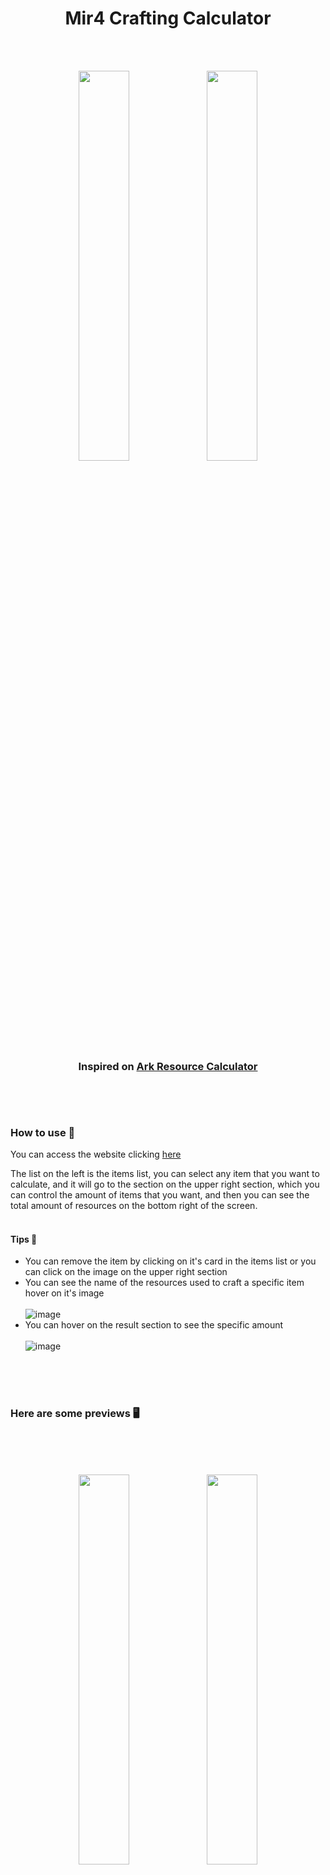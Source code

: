 <h1 align="center">Mir4 Crafting Calculator</h1>

<br/><br/>

<p align="center">
  <img width="40%" src="https://user-images.githubusercontent.com/96752883/158870339-b40982e5-97ba-43ec-a9d5-7dc84957d759.png#gh-dark-mode-only">
  <img width="40%" src="https://user-images.githubusercontent.com/96752883/158870345-348c8465-4ad5-4648-b70a-632f3e25a71a.png#gh-light-mode-only">
</p>
<h3 align="center">Inspired on <a href="https://www.arkresourcecalculator.com/">Ark Resource Calculator</a><h3>
  
<br/><br/>

  
### How to use 🔗
  
  You can access the website clicking <a href="https://mir4cc.netlify.app/">here</a>
  
  The list on the left is the items list, you can select any item that you want to calculate, and it will go to the section on the upper right section, which you can control the amount of items that you want, and then you can see the total amount of resources on the bottom right of the screen.
  <br/><br/>
  #### Tips 🧠
  - You can remove the item by clicking on it's card in the items list or you can click on the image on the upper right section
  - You can see the name of the resources used to craft a specific item hover on it's image <br/><br/>
  ![image](https://user-images.githubusercontent.com/96752883/158874007-e5fa2419-cd8f-4d4d-984d-8624175b9f36.png)
  - You can hover on the result section to see the specific amount <br/><br/>
  ![image](https://user-images.githubusercontent.com/96752883/158874447-713ef885-535a-4c12-94c4-aade866fb2ea.png)
  
<br/><br/><br/>

  
### Here are some previews 🖥️
  <br/><br/><br/>
  <p align="center">
    <img width="40%" src="https://i.imgur.com/kFUrjL9.png">
    <img width="40%" src="https://i.imgur.com/uUD0vMH.png">
    <br/><br/>
    <img width="80%" src="https://i.imgur.com/39rweQj.png">
    <br/><br/>
    <img width="40%" src="https://i.imgur.com/c8044SE.png">
    <img width="40%" src="https://i.imgur.com/ab4ywBl.png">
  </p>
  
<br/><br/>
  
### Updates 🎉
  
  ### V1.3 - (03/22/22)
  - Fixing a bug when user deleted backpack storage the website no longer worked
  - Ton of design fixes for better responsiviness
  - Design changes for better visibility
  - Added remaining items (Jewels)
  - New visual (Item Frames)
  
      <img width="40%" src="https://user-images.githubusercontent.com/96752883/159807069-1aeaa729-1aaf-4e72-9113-f6135a8739e3.png">

  
  ### V1.2 - (03/21/22) 
  - New Feature: Inventory (You can select your item and it will subtract from the result)
  - Added Copper, Dark steel and energy as default items on inventory
  - New Feature: Item display by class (Select the preferred class and it will show the items of the respective class)
  - Fixed position & New Inventory GUI design (It's no more above the filters)
  - Fixed result items hover amount (items weren't displaying the remaining ammount correctly)
  
  #### V1.1 - (03/20/22)
  - Item frames on recipe result now have a custom background for their rarity
  - New category filter (You can use multiple filters now)
  - Responsiviness design fixes
  - New colapse animation for hide items list
  - New items added (Weapons Primary & Secondary)
  - New hover animation on items from list (You can see the full name on hover)
  
  #### V1.0 - Launch
  
  There are a lot to be fixed and added, but the user already can calculate medicine items, search by name, filter by category, set the amount of multiple items and see the total resources cost


<br/><br/>

### Goals 🏆
  - Add all remaining items
  - Fancier list item collapse
  - Inventory option to the user choose their items
  - More calculator tools such as lvl up, upgrade and etc...

  
<br/><br/>


<p align="center">
  <img width="30%" src="https://user-images.githubusercontent.com/96752883/158870016-66ce131c-d517-4aac-bad0-ca522fd3733c.png">
</p>
<h3 align="center">Developed by <a href="https://htportfolio.vercel.app/">Henrique Torres</a><h3>
